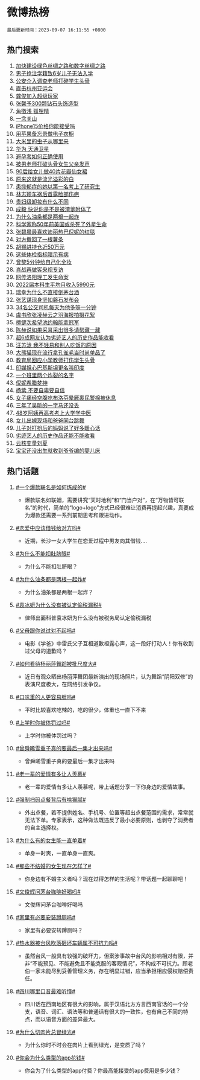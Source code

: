 # 微博热榜

`最后更新时间：2023-09-07 16:11:55 +0800`

## 热门搜索

1. [加快建设绿色丝绸之路和数字丝绸之路](https://m.weibo.cn/search?containerid=100103type%3D1%26t%3D10%26q%3D%23%E5%8A%A0%E5%BF%AB%E5%BB%BA%E8%AE%BE%E7%BB%BF%E8%89%B2%E4%B8%9D%E7%BB%B8%E4%B9%8B%E8%B7%AF%E5%92%8C%E6%95%B0%E5%AD%97%E4%B8%9D%E7%BB%B8%E4%B9%8B%E8%B7%AF%23&stream_entry_id=51&isnewpage=1&extparam=seat%3D1%26c_type%3D51%26cate%3D10103%26dgr%3D0%26filter_type%3Drealtimehot%26pos%3D0%26stream_entry_id%3D51%26display_time%3D1694074313%26pre_seqid%3D1694074313691018437202&luicode=10000011&lfid=106003type%253D25%2526t%253D3%2526disable_hot%253D1%2526filter_type%253Drealtimehot)
1. [男子抢注学籍致6岁儿子无法入学](https://m.weibo.cn/search?containerid=100103type%3D1%26t%3D10%26q%3D%23%E7%94%B7%E5%AD%90%E6%8A%A2%E6%B3%A8%E5%AD%A6%E7%B1%8D%E8%87%B46%E5%B2%81%E5%84%BF%E5%AD%90%E6%97%A0%E6%B3%95%E5%85%A5%E5%AD%A6%23&stream_entry_id=31&isnewpage=1&extparam=seat%3D1%26flag%3D1%26dgr%3D0%26realpos%3D1%26c_type%3D31%26lcate%3D5001%26pos%3D0%26stream_entry_id%3D31%26cate%3D5001%26filter_type%3Drealtimehot%26q%3D%2523%25E7%2594%25B7%25E5%25AD%2590%25E6%258A%25A2%25E6%25B3%25A8%25E5%25AD%25A6%25E7%25B1%258D%25E8%2587%25B46%25E5%25B2%2581%25E5%2584%25BF%25E5%25AD%2590%25E6%2597%25A0%25E6%25B3%2595%25E5%2585%25A5%25E5%25AD%25A6%2523%26band_rank%3D1%26display_time%3D1694074313%26pre_seqid%3D1694074313691018437202&luicode=10000011&lfid=106003type%253D25%2526t%253D3%2526disable_hot%253D1%2526filter_type%253Drealtimehot)
1. [公安介入调查老师打碎学生头骨](https://m.weibo.cn/search?containerid=100103type%3D1%26t%3D10%26q%3D%23%E5%85%AC%E5%AE%89%E4%BB%8B%E5%85%A5%E8%B0%83%E6%9F%A5%E8%80%81%E5%B8%88%E6%89%93%E7%A2%8E%E5%AD%A6%E7%94%9F%E5%A4%B4%E9%AA%A8%23&stream_entry_id=31&isnewpage=1&extparam=seat%3D1%26flag%3D0%26dgr%3D0%26realpos%3D2%26c_type%3D31%26lcate%3D5001%26pos%3D1%26stream_entry_id%3D31%26cate%3D5001%26filter_type%3Drealtimehot%26q%3D%2523%25E5%2585%25AC%25E5%25AE%2589%25E4%25BB%258B%25E5%2585%25A5%25E8%25B0%2583%25E6%259F%25A5%25E8%2580%2581%25E5%25B8%2588%25E6%2589%2593%25E7%25A2%258E%25E5%25AD%25A6%25E7%2594%259F%25E5%25A4%25B4%25E9%25AA%25A8%2523%26band_rank%3D2%26display_time%3D1694074313%26pre_seqid%3D1694074313691018437202&luicode=10000011&lfid=106003type%253D25%2526t%253D3%2526disable_hot%253D1%2526filter_type%253Drealtimehot)
1. [直击杭州亚运会](https://m.weibo.cn/search?containerid=100103type%3D1%26t%3D10%26q%3D%23%E7%9B%B4%E5%87%BB%E6%9D%AD%E5%B7%9E%E4%BA%9A%E8%BF%90%E4%BC%9A%23&stream_entry_id=31&isnewpage=1&extparam=seat%3D1%26flag%3D1%26dgr%3D0%26realpos%3D3%26c_type%3D31%26lcate%3D5001%26pos%3D2%26stream_entry_id%3D31%26cate%3D5001%26filter_type%3Drealtimehot%26q%3D%2523%25E7%259B%25B4%25E5%2587%25BB%25E6%259D%25AD%25E5%25B7%259E%25E4%25BA%259A%25E8%25BF%2590%25E4%25BC%259A%2523%26band_rank%3D3%26display_time%3D1694074313%26pre_seqid%3D1694074313691018437202&luicode=10000011&lfid=106003type%253D25%2526t%253D3%2526disable_hot%253D1%2526filter_type%253Drealtimehot)
1. [龚俊加入超级玩家](https://m.weibo.cn/search?containerid=100103type%3D1%26t%3D10%26q%3D%23%E9%BE%9A%E4%BF%8A%E5%8A%A0%E5%85%A5%E8%B6%85%E7%BA%A7%E7%8E%A9%E5%AE%B6%23&stream_entry_id=31&isnewpage=1&extparam=seat%3D1%26adid%3D201404%26dgr%3D0%26band_rank%3D4%26filter_type%3Drealtimehot%26c_type%3D31%26lcate%3D5001%26cate%3D5001%26stream_entry_id%3D31%26is_ad_pos%3D1%26pos%3D3%26topic_ad%3D1%26q%3D%2523%25E9%25BE%259A%25E4%25BF%258A%25E5%258A%25A0%25E5%2585%25A5%25E8%25B6%2585%25E7%25BA%25A7%25E7%258E%25A9%25E5%25AE%25B6%2523%26display_time%3D1694074313%26pre_seqid%3D1694074313691018437202&luicode=10000011&lfid=106003type%253D25%2526t%253D3%2526disable_hot%253D1%2526filter_type%253Drealtimehot)
1. [张馨予300颗钻石头饰造型](https://m.weibo.cn/search?containerid=100103type%3D1%26t%3D10%26q%3D%23%E5%BC%A0%E9%A6%A8%E4%BA%88300%E9%A2%97%E9%92%BB%E7%9F%B3%E5%A4%B4%E9%A5%B0%E9%80%A0%E5%9E%8B%23&stream_entry_id=31&isnewpage=1&extparam=seat%3D1%26flag%3D2%26dgr%3D0%26realpos%3D4%26c_type%3D31%26lcate%3D5001%26pos%3D4%26stream_entry_id%3D31%26cate%3D5001%26filter_type%3Drealtimehot%26q%3D%2523%25E5%25BC%25A0%25E9%25A6%25A8%25E4%25BA%2588300%25E9%25A2%2597%25E9%2592%25BB%25E7%259F%25B3%25E5%25A4%25B4%25E9%25A5%25B0%25E9%2580%25A0%25E5%259E%258B%2523%26band_rank%3D4%26display_time%3D1694074313%26pre_seqid%3D1694074313691018437202&luicode=10000011&lfid=106003type%253D25%2526t%253D3%2526disable_hot%253D1%2526filter_type%253Drealtimehot)
1. [角徵浅 狐狸精](https://m.weibo.cn/search?containerid=100103type%3D1%26t%3D10%26q%3D%E8%A7%92%E5%BE%B5%E6%B5%85+%E7%8B%90%E7%8B%B8%E7%B2%BE&stream_entry_id=31&isnewpage=1&extparam=seat%3D1%26flag%3D1%26dgr%3D0%26realpos%3D5%26c_type%3D31%26lcate%3D5001%26pos%3D5%26stream_entry_id%3D31%26cate%3D5001%26filter_type%3Drealtimehot%26q%3D%25E8%25A7%2592%25E5%25BE%25B5%25E6%25B5%2585%2520%25E7%258B%2590%25E7%258B%25B8%25E7%25B2%25BE%26band_rank%3D5%26display_time%3D1694074313%26pre_seqid%3D1694074313691018437202&luicode=10000011&lfid=106003type%253D25%2526t%253D3%2526disable_hot%253D1%2526filter_type%253Drealtimehot)
1. [一念关山](https://m.weibo.cn/search?containerid=100103type%3D1%26t%3D10%26q%3D%E4%B8%80%E5%BF%B5%E5%85%B3%E5%B1%B1&stream_entry_id=31&isnewpage=1&extparam=seat%3D1%26flag%3D1%26dgr%3D0%26realpos%3D6%26c_type%3D31%26lcate%3D5001%26pos%3D6%26stream_entry_id%3D31%26cate%3D5001%26filter_type%3Drealtimehot%26q%3D%25E4%25B8%2580%25E5%25BF%25B5%25E5%2585%25B3%25E5%25B1%25B1%26band_rank%3D6%26display_time%3D1694074313%26pre_seqid%3D1694074313691018437202&luicode=10000011&lfid=106003type%253D25%2526t%253D3%2526disable_hot%253D1%2526filter_type%253Drealtimehot)
1. [iPhone15价格你能接受吗](https://m.weibo.cn/search?containerid=100103type%3D1%26t%3D10%26q%3D%23iPhone15%E4%BB%B7%E6%A0%BC%E4%BD%A0%E8%83%BD%E6%8E%A5%E5%8F%97%E5%90%97%23&stream_entry_id=31&isnewpage=1&extparam=seat%3D1%26flag%3D2%26dgr%3D0%26realpos%3D7%26c_type%3D31%26lcate%3D5001%26pos%3D7%26stream_entry_id%3D31%26cate%3D5001%26filter_type%3Drealtimehot%26q%3D%2523iPhone15%25E4%25BB%25B7%25E6%25A0%25BC%25E4%25BD%25A0%25E8%2583%25BD%25E6%258E%25A5%25E5%258F%2597%25E5%2590%2597%2523%26band_rank%3D7%26display_time%3D1694074313%26pre_seqid%3D1694074313691018437202&luicode=10000011&lfid=106003type%253D25%2526t%253D3%2526disable_hot%253D1%2526filter_type%253Drealtimehot)
1. [用苹果备忘录做电子衣橱](https://m.weibo.cn/search?containerid=100103type%3D1%26t%3D10%26q%3D%E7%94%A8%E8%8B%B9%E6%9E%9C%E5%A4%87%E5%BF%98%E5%BD%95%E5%81%9A%E7%94%B5%E5%AD%90%E8%A1%A3%E6%A9%B1&stream_entry_id=31&isnewpage=1&extparam=seat%3D1%26flag%3D0%26dgr%3D0%26realpos%3D8%26c_type%3D31%26lcate%3D5001%26pos%3D8%26stream_entry_id%3D31%26cate%3D5001%26filter_type%3Drealtimehot%26q%3D%25E7%2594%25A8%25E8%258B%25B9%25E6%259E%259C%25E5%25A4%2587%25E5%25BF%2598%25E5%25BD%2595%25E5%2581%259A%25E7%2594%25B5%25E5%25AD%2590%25E8%25A1%25A3%25E6%25A9%25B1%26band_rank%3D8%26display_time%3D1694074313%26pre_seqid%3D1694074313691018437202&luicode=10000011&lfid=106003type%253D25%2526t%253D3%2526disable_hot%253D1%2526filter_type%253Drealtimehot)
1. [大米里的虫子从哪里来](https://m.weibo.cn/search?containerid=100103type%3D1%26t%3D10%26q%3D%E5%A4%A7%E7%B1%B3%E9%87%8C%E7%9A%84%E8%99%AB%E5%AD%90%E4%BB%8E%E5%93%AA%E9%87%8C%E6%9D%A5&stream_entry_id=31&isnewpage=1&extparam=seat%3D1%26flag%3D0%26dgr%3D0%26realpos%3D9%26c_type%3D31%26lcate%3D5001%26pos%3D9%26stream_entry_id%3D31%26cate%3D5001%26filter_type%3Drealtimehot%26q%3D%25E5%25A4%25A7%25E7%25B1%25B3%25E9%2587%258C%25E7%259A%2584%25E8%2599%25AB%25E5%25AD%2590%25E4%25BB%258E%25E5%2593%25AA%25E9%2587%258C%25E6%259D%25A5%26band_rank%3D9%26display_time%3D1694074313%26pre_seqid%3D1694074313691018437202&luicode=10000011&lfid=106003type%253D25%2526t%253D3%2526disable_hot%253D1%2526filter_type%253Drealtimehot)
1. [华为 天通卫星](https://m.weibo.cn/search?containerid=100103type%3D1%26t%3D10%26q%3D%E5%8D%8E%E4%B8%BA+%E5%A4%A9%E9%80%9A%E5%8D%AB%E6%98%9F&stream_entry_id=31&isnewpage=1&extparam=seat%3D1%26flag%3D0%26dgr%3D0%26realpos%3D10%26c_type%3D31%26lcate%3D5001%26pos%3D10%26stream_entry_id%3D31%26cate%3D5001%26filter_type%3Drealtimehot%26q%3D%25E5%258D%258E%25E4%25B8%25BA%2520%25E5%25A4%25A9%25E9%2580%259A%25E5%258D%25AB%25E6%2598%259F%26band_rank%3D10%26display_time%3D1694074313%26pre_seqid%3D1694074313691018437202&luicode=10000011&lfid=106003type%253D25%2526t%253D3%2526disable_hot%253D1%2526filter_type%253Drealtimehot)
1. [避孕套如何正确使用](https://m.weibo.cn/search?containerid=100103type%3D1%26t%3D10%26q%3D%E9%81%BF%E5%AD%95%E5%A5%97%E5%A6%82%E4%BD%95%E6%AD%A3%E7%A1%AE%E4%BD%BF%E7%94%A8&stream_entry_id=31&isnewpage=1&extparam=seat%3D1%26flag%3D2%26dgr%3D0%26realpos%3D11%26c_type%3D31%26lcate%3D5001%26pos%3D11%26stream_entry_id%3D31%26cate%3D5001%26filter_type%3Drealtimehot%26q%3D%25E9%2581%25BF%25E5%25AD%2595%25E5%25A5%2597%25E5%25A6%2582%25E4%25BD%2595%25E6%25AD%25A3%25E7%25A1%25AE%25E4%25BD%25BF%25E7%2594%25A8%26band_rank%3D11%26display_time%3D1694074313%26pre_seqid%3D1694074313691018437202&luicode=10000011&lfid=106003type%253D25%2526t%253D3%2526disable_hot%253D1%2526filter_type%253Drealtimehot)
1. [被男老师打破头骨女生父亲发声](https://m.weibo.cn/search?containerid=100103type%3D1%26t%3D10%26q%3D%23%E8%A2%AB%E7%94%B7%E8%80%81%E5%B8%88%E6%89%93%E7%A0%B4%E5%A4%B4%E9%AA%A8%E5%A5%B3%E7%94%9F%E7%88%B6%E4%BA%B2%E5%8F%91%E5%A3%B0%23&stream_entry_id=31&isnewpage=1&extparam=seat%3D1%26flag%3D1%26dgr%3D0%26realpos%3D12%26c_type%3D31%26lcate%3D5001%26pos%3D12%26stream_entry_id%3D31%26cate%3D5001%26filter_type%3Drealtimehot%26q%3D%2523%25E8%25A2%25AB%25E7%2594%25B7%25E8%2580%2581%25E5%25B8%2588%25E6%2589%2593%25E7%25A0%25B4%25E5%25A4%25B4%25E9%25AA%25A8%25E5%25A5%25B3%25E7%2594%259F%25E7%2588%25B6%25E4%25BA%25B2%25E5%258F%2591%25E5%25A3%25B0%2523%26band_rank%3D12%26display_time%3D1694074313%26pre_seqid%3D1694074313691018437202&luicode=10000011&lfid=106003type%253D25%2526t%253D3%2526disable_hot%253D1%2526filter_type%253Drealtimehot)
1. [90后给女儿做40片花瓣仙女裙](https://m.weibo.cn/search?containerid=100103type%3D1%26t%3D10%26q%3D%2390%E5%90%8E%E7%BB%99%E5%A5%B3%E5%84%BF%E5%81%9A40%E7%89%87%E8%8A%B1%E7%93%A3%E4%BB%99%E5%A5%B3%E8%A3%99%23&stream_entry_id=31&isnewpage=1&extparam=seat%3D1%26flag%3D32768%26dgr%3D0%26realpos%3D13%26c_type%3D31%26lcate%3D5001%26pos%3D13%26stream_entry_id%3D31%26cate%3D5001%26filter_type%3Drealtimehot%26q%3D%252390%25E5%2590%258E%25E7%25BB%2599%25E5%25A5%25B3%25E5%2584%25BF%25E5%2581%259A40%25E7%2589%2587%25E8%258A%25B1%25E7%2593%25A3%25E4%25BB%2599%25E5%25A5%25B3%25E8%25A3%2599%2523%26band_rank%3D13%26display_time%3D1694074313%26pre_seqid%3D1694074313691018437202&luicode=10000011&lfid=106003type%253D25%2526t%253D3%2526disable_hot%253D1%2526filter_type%253Drealtimehot)
1. [原来这就是流光溢彩的白](https://m.weibo.cn/search?containerid=100103type%3D1%26t%3D10%26q%3D%23%E5%8E%9F%E6%9D%A5%E8%BF%99%E5%B0%B1%E6%98%AF%E6%B5%81%E5%85%89%E6%BA%A2%E5%BD%A9%E7%9A%84%E7%99%BD%23&stream_entry_id=31&isnewpage=1&extparam=seat%3D1%26flag%3D1%26dgr%3D0%26realpos%3D14%26c_type%3D31%26lcate%3D5001%26pos%3D14%26stream_entry_id%3D31%26cate%3D5001%26filter_type%3Drealtimehot%26q%3D%2523%25E5%258E%259F%25E6%259D%25A5%25E8%25BF%2599%25E5%25B0%25B1%25E6%2598%25AF%25E6%25B5%2581%25E5%2585%2589%25E6%25BA%25A2%25E5%25BD%25A9%25E7%259A%2584%25E7%2599%25BD%2523%26band_rank%3D14%26display_time%3D1694074313%26pre_seqid%3D1694074313691018437202&luicode=10000011&lfid=106003type%253D25%2526t%253D3%2526disable_hot%253D1%2526filter_type%253Drealtimehot)
1. [患抑郁症的她以第一名考上了研究生](https://m.weibo.cn/search?containerid=100103type%3D1%26t%3D10%26q%3D%23%E6%82%A3%E6%8A%91%E9%83%81%E7%97%87%E7%9A%84%E5%A5%B9%E4%BB%A5%E7%AC%AC%E4%B8%80%E5%90%8D%E8%80%83%E4%B8%8A%E4%BA%86%E7%A0%94%E7%A9%B6%E7%94%9F%23&stream_entry_id=31&isnewpage=1&extparam=seat%3D1%26flag%3D0%26adid%3D202137%26dgr%3D0%26realpos%3D15%26c_type%3D31%26lcate%3D5001%26pos%3D15%26stream_entry_id%3D31%26cate%3D5001%26filter_type%3Drealtimehot%26q%3D%2523%25E6%2582%25A3%25E6%258A%2591%25E9%2583%2581%25E7%2597%2587%25E7%259A%2584%25E5%25A5%25B9%25E4%25BB%25A5%25E7%25AC%25AC%25E4%25B8%2580%25E5%2590%258D%25E8%2580%2583%25E4%25B8%258A%25E4%25BA%2586%25E7%25A0%2594%25E7%25A9%25B6%25E7%2594%259F%2523%26band_rank%3D15%26display_time%3D1694074313%26pre_seqid%3D1694074313691018437202&luicode=10000011&lfid=106003type%253D25%2526t%253D3%2526disable_hot%253D1%2526filter_type%253Drealtimehot)
1. [林志颖车祸后首露脸部伤疤](https://m.weibo.cn/search?containerid=100103type%3D1%26t%3D10%26q%3D%23%E6%9E%97%E5%BF%97%E9%A2%96%E8%BD%A6%E7%A5%B8%E5%90%8E%E9%A6%96%E9%9C%B2%E8%84%B8%E9%83%A8%E4%BC%A4%E7%96%A4%23&stream_entry_id=31&isnewpage=1&extparam=seat%3D1%26flag%3D1%26dgr%3D0%26realpos%3D16%26c_type%3D31%26lcate%3D5001%26pos%3D16%26stream_entry_id%3D31%26cate%3D5001%26filter_type%3Drealtimehot%26q%3D%2523%25E6%259E%2597%25E5%25BF%2597%25E9%25A2%2596%25E8%25BD%25A6%25E7%25A5%25B8%25E5%2590%258E%25E9%25A6%2596%25E9%259C%25B2%25E8%2584%25B8%25E9%2583%25A8%25E4%25BC%25A4%25E7%2596%25A4%2523%26band_rank%3D16%26display_time%3D1694074313%26pre_seqid%3D1694074313691018437202&luicode=10000011&lfid=106003type%253D25%2526t%253D3%2526disable_hot%253D1%2526filter_type%253Drealtimehot)
1. [贵妇级卸妆有什么不同](https://m.weibo.cn/search?containerid=100103type%3D1%26t%3D10%26q%3D%23%E8%B4%B5%E5%A6%87%E7%BA%A7%E5%8D%B8%E5%A6%86%E6%9C%89%E4%BB%80%E4%B9%88%E4%B8%8D%E5%90%8C%23&stream_entry_id=31&isnewpage=1&extparam=seat%3D1%26flag%3D0%26adid%3D201559%26dgr%3D0%26realpos%3D17%26c_type%3D31%26lcate%3D5001%26pos%3D17%26stream_entry_id%3D31%26cate%3D5001%26filter_type%3Drealtimehot%26q%3D%2523%25E8%25B4%25B5%25E5%25A6%2587%25E7%25BA%25A7%25E5%258D%25B8%25E5%25A6%2586%25E6%259C%2589%25E4%25BB%2580%25E4%25B9%2588%25E4%25B8%258D%25E5%2590%258C%2523%26band_rank%3D17%26display_time%3D1694074313%26pre_seqid%3D1694074313691018437202&luicode=10000011&lfid=106003type%253D25%2526t%253D3%2526disable_hot%253D1%2526filter_type%253Drealtimehot)
1. [成毅 快说你是不是被渣爹附体了](https://m.weibo.cn/search?containerid=100103type%3D1%26t%3D10%26q%3D%E6%88%90%E6%AF%85+%E5%BF%AB%E8%AF%B4%E4%BD%A0%E6%98%AF%E4%B8%8D%E6%98%AF%E8%A2%AB%E6%B8%A3%E7%88%B9%E9%99%84%E4%BD%93%E4%BA%86&stream_entry_id=31&isnewpage=1&extparam=seat%3D1%26flag%3D1%26dgr%3D0%26realpos%3D18%26c_type%3D31%26lcate%3D5001%26pos%3D18%26stream_entry_id%3D31%26cate%3D5001%26filter_type%3Drealtimehot%26q%3D%25E6%2588%2590%25E6%25AF%2585%2520%25E5%25BF%25AB%25E8%25AF%25B4%25E4%25BD%25A0%25E6%2598%25AF%25E4%25B8%258D%25E6%2598%25AF%25E8%25A2%25AB%25E6%25B8%25A3%25E7%2588%25B9%25E9%2599%2584%25E4%25BD%2593%25E4%25BA%2586%26band_rank%3D18%26display_time%3D1694074313%26pre_seqid%3D1694074313691018437202&luicode=10000011&lfid=106003type%253D25%2526t%253D3%2526disable_hot%253D1%2526filter_type%253Drealtimehot)
1. [为什么油条都是两根一起炸](https://m.weibo.cn/search?containerid=100103type%3D1%26t%3D10%26q%3D%23%E4%B8%BA%E4%BB%80%E4%B9%88%E6%B2%B9%E6%9D%A1%E9%83%BD%E6%98%AF%E4%B8%A4%E6%A0%B9%E4%B8%80%E8%B5%B7%E7%82%B8%23&stream_entry_id=31&isnewpage=1&extparam=seat%3D1%26flag%3D1%26dgr%3D0%26realpos%3D19%26c_type%3D31%26lcate%3D5001%26pos%3D19%26stream_entry_id%3D31%26cate%3D5001%26filter_type%3Drealtimehot%26q%3D%2523%25E4%25B8%25BA%25E4%25BB%2580%25E4%25B9%2588%25E6%25B2%25B9%25E6%259D%25A1%25E9%2583%25BD%25E6%2598%25AF%25E4%25B8%25A4%25E6%25A0%25B9%25E4%25B8%2580%25E8%25B5%25B7%25E7%2582%25B8%2523%26band_rank%3D19%26display_time%3D1694074313%26pre_seqid%3D1694074313691018437202&luicode=10000011&lfid=106003type%253D25%2526t%253D3%2526disable_hot%253D1%2526filter_type%253Drealtimehot)
1. [科学家称50年前美国或杀死了外星生命](https://m.weibo.cn/search?containerid=100103type%3D1%26t%3D10%26q%3D%23%E7%A7%91%E5%AD%A6%E5%AE%B6%E7%A7%B050%E5%B9%B4%E5%89%8D%E7%BE%8E%E5%9B%BD%E6%88%96%E6%9D%80%E6%AD%BB%E4%BA%86%E5%A4%96%E6%98%9F%E7%94%9F%E5%91%BD%23&stream_entry_id=31&isnewpage=1&extparam=seat%3D1%26flag%3D0%26dgr%3D0%26realpos%3D20%26c_type%3D31%26lcate%3D5001%26pos%3D20%26stream_entry_id%3D31%26cate%3D5001%26filter_type%3Drealtimehot%26q%3D%2523%25E7%25A7%2591%25E5%25AD%25A6%25E5%25AE%25B6%25E7%25A7%25B050%25E5%25B9%25B4%25E5%2589%258D%25E7%25BE%258E%25E5%259B%25BD%25E6%2588%2596%25E6%259D%2580%25E6%25AD%25BB%25E4%25BA%2586%25E5%25A4%2596%25E6%2598%259F%25E7%2594%259F%25E5%2591%25BD%2523%26band_rank%3D20%26display_time%3D1694074313%26pre_seqid%3D1694074313691018437202&luicode=10000011&lfid=106003type%253D25%2526t%253D3%2526disable_hot%253D1%2526filter_type%253Drealtimehot)
1. [张碧晨最喜欢迪丽热巴倪妮的红毯](https://m.weibo.cn/search?containerid=100103type%3D1%26t%3D10%26q%3D%23%E5%BC%A0%E7%A2%A7%E6%99%A8%E6%9C%80%E5%96%9C%E6%AC%A2%E8%BF%AA%E4%B8%BD%E7%83%AD%E5%B7%B4%E5%80%AA%E5%A6%AE%E7%9A%84%E7%BA%A2%E6%AF%AF%23&stream_entry_id=31&isnewpage=1&extparam=seat%3D1%26flag%3D1%26dgr%3D0%26realpos%3D21%26c_type%3D31%26lcate%3D5001%26pos%3D21%26stream_entry_id%3D31%26cate%3D5001%26filter_type%3Drealtimehot%26q%3D%2523%25E5%25BC%25A0%25E7%25A2%25A7%25E6%2599%25A8%25E6%259C%2580%25E5%2596%259C%25E6%25AC%25A2%25E8%25BF%25AA%25E4%25B8%25BD%25E7%2583%25AD%25E5%25B7%25B4%25E5%2580%25AA%25E5%25A6%25AE%25E7%259A%2584%25E7%25BA%25A2%25E6%25AF%25AF%2523%26band_rank%3D21%26display_time%3D1694074313%26pre_seqid%3D1694074313691018437202&luicode=10000011&lfid=106003type%253D25%2526t%253D3%2526disable_hot%253D1%2526filter_type%253Drealtimehot)
1. [对方撤回了一根薯条](https://m.weibo.cn/search?containerid=100103type%3D1%26t%3D10%26q%3D%E5%AF%B9%E6%96%B9%E6%92%A4%E5%9B%9E%E4%BA%86%E4%B8%80%E6%A0%B9%E8%96%AF%E6%9D%A1&stream_entry_id=31&isnewpage=1&extparam=seat%3D1%26flag%3D1%26dgr%3D0%26realpos%3D22%26c_type%3D31%26lcate%3D5001%26pos%3D22%26stream_entry_id%3D31%26cate%3D5001%26filter_type%3Drealtimehot%26q%3D%25E5%25AF%25B9%25E6%2596%25B9%25E6%2592%25A4%25E5%259B%259E%25E4%25BA%2586%25E4%25B8%2580%25E6%25A0%25B9%25E8%2596%25AF%25E6%259D%25A1%26band_rank%3D22%26display_time%3D1694074313%26pre_seqid%3D1694074313691018437202&luicode=10000011&lfid=106003type%253D25%2526t%253D3%2526disable_hot%253D1%2526filter_type%253Drealtimehot)
1. [胡锡进持仓近50万元](https://m.weibo.cn/search?containerid=100103type%3D1%26t%3D10%26q%3D%23%E8%83%A1%E9%94%A1%E8%BF%9B%E6%8C%81%E4%BB%93%E8%BF%9150%E4%B8%87%E5%85%83%23&stream_entry_id=31&isnewpage=1&extparam=seat%3D1%26flag%3D1%26dgr%3D0%26realpos%3D23%26c_type%3D31%26lcate%3D5001%26pos%3D23%26stream_entry_id%3D31%26cate%3D5001%26filter_type%3Drealtimehot%26q%3D%2523%25E8%2583%25A1%25E9%2594%25A1%25E8%25BF%259B%25E6%258C%2581%25E4%25BB%2593%25E8%25BF%259150%25E4%25B8%2587%25E5%2585%2583%2523%26band_rank%3D23%26display_time%3D1694074313%26pre_seqid%3D1694074313691018437202&luicode=10000011&lfid=106003type%253D25%2526t%253D3%2526disable_hot%253D1%2526filter_type%253Drealtimehot)
1. [这些体检指标暗示有病](https://m.weibo.cn/search?containerid=100103type%3D1%26t%3D10%26q%3D%E8%BF%99%E4%BA%9B%E4%BD%93%E6%A3%80%E6%8C%87%E6%A0%87%E6%9A%97%E7%A4%BA%E6%9C%89%E7%97%85&stream_entry_id=31&isnewpage=1&extparam=seat%3D1%26flag%3D0%26dgr%3D0%26realpos%3D24%26c_type%3D31%26lcate%3D5001%26pos%3D24%26stream_entry_id%3D31%26cate%3D5001%26filter_type%3Drealtimehot%26q%3D%25E8%25BF%2599%25E4%25BA%259B%25E4%25BD%2593%25E6%25A3%2580%25E6%258C%2587%25E6%25A0%2587%25E6%259A%2597%25E7%25A4%25BA%25E6%259C%2589%25E7%2597%2585%26band_rank%3D24%26display_time%3D1694074313%26pre_seqid%3D1694074313691018437202&luicode=10000011&lfid=106003type%253D25%2526t%253D3%2526disable_hot%253D1%2526filter_type%253Drealtimehot)
1. [曾黎5分钟给自己化全妆](https://m.weibo.cn/search?containerid=100103type%3D1%26t%3D10%26q%3D%23%E6%9B%BE%E9%BB%8E5%E5%88%86%E9%92%9F%E7%BB%99%E8%87%AA%E5%B7%B1%E5%8C%96%E5%85%A8%E5%A6%86%23&stream_entry_id=31&isnewpage=1&extparam=seat%3D1%26flag%3D0%26dgr%3D0%26realpos%3D25%26c_type%3D31%26lcate%3D5001%26pos%3D25%26stream_entry_id%3D31%26cate%3D5001%26filter_type%3Drealtimehot%26q%3D%2523%25E6%259B%25BE%25E9%25BB%258E5%25E5%2588%2586%25E9%2592%259F%25E7%25BB%2599%25E8%2587%25AA%25E5%25B7%25B1%25E5%258C%2596%25E5%2585%25A8%25E5%25A6%2586%2523%26band_rank%3D25%26display_time%3D1694074313%26pre_seqid%3D1694074313691018437202&luicode=10000011&lfid=106003type%253D25%2526t%253D3%2526disable_hot%253D1%2526filter_type%253Drealtimehot)
1. [肖战再做客央视专访](https://m.weibo.cn/search?containerid=100103type%3D1%26t%3D10%26q%3D%23%E8%82%96%E6%88%98%E5%86%8D%E5%81%9A%E5%AE%A2%E5%A4%AE%E8%A7%86%E4%B8%93%E8%AE%BF%23&stream_entry_id=31&isnewpage=1&extparam=seat%3D1%26flag%3D1%26dgr%3D0%26realpos%3D26%26c_type%3D31%26lcate%3D5001%26pos%3D26%26stream_entry_id%3D31%26cate%3D5001%26filter_type%3Drealtimehot%26q%3D%2523%25E8%2582%2596%25E6%2588%2598%25E5%2586%258D%25E5%2581%259A%25E5%25AE%25A2%25E5%25A4%25AE%25E8%25A7%2586%25E4%25B8%2593%25E8%25AE%25BF%2523%26band_rank%3D26%26display_time%3D1694074313%26pre_seqid%3D1694074313691018437202&luicode=10000011&lfid=106003type%253D25%2526t%253D3%2526disable_hot%253D1%2526filter_type%253Drealtimehot)
1. [网传洛阳理工发生命案](https://m.weibo.cn/search?containerid=100103type%3D1%26t%3D10%26q%3D%23%E7%BD%91%E4%BC%A0%E6%B4%9B%E9%98%B3%E7%90%86%E5%B7%A5%E5%8F%91%E7%94%9F%E5%91%BD%E6%A1%88%23&stream_entry_id=31&isnewpage=1&extparam=seat%3D1%26flag%3D0%26dgr%3D0%26realpos%3D27%26c_type%3D31%26lcate%3D5001%26pos%3D27%26stream_entry_id%3D31%26cate%3D5001%26filter_type%3Drealtimehot%26q%3D%2523%25E7%25BD%2591%25E4%25BC%25A0%25E6%25B4%259B%25E9%2598%25B3%25E7%2590%2586%25E5%25B7%25A5%25E5%258F%2591%25E7%2594%259F%25E5%2591%25BD%25E6%25A1%2588%2523%26band_rank%3D27%26display_time%3D1694074313%26pre_seqid%3D1694074313691018437202&luicode=10000011&lfid=106003type%253D25%2526t%253D3%2526disable_hot%253D1%2526filter_type%253Drealtimehot)
1. [2022届本科生平均月收入5990元](https://m.weibo.cn/search?containerid=100103type%3D1%26t%3D10%26q%3D%232022%E5%B1%8A%E6%9C%AC%E7%A7%91%E7%94%9F%E5%B9%B3%E5%9D%87%E6%9C%88%E6%94%B6%E5%85%A55990%E5%85%83%23&stream_entry_id=31&isnewpage=1&extparam=seat%3D1%26flag%3D0%26dgr%3D0%26realpos%3D28%26c_type%3D31%26lcate%3D5001%26pos%3D28%26stream_entry_id%3D31%26cate%3D5001%26filter_type%3Drealtimehot%26q%3D%25232022%25E5%25B1%258A%25E6%259C%25AC%25E7%25A7%2591%25E7%2594%259F%25E5%25B9%25B3%25E5%259D%2587%25E6%259C%2588%25E6%2594%25B6%25E5%2585%25A55990%25E5%2585%2583%2523%26band_rank%3D28%26display_time%3D1694074313%26pre_seqid%3D1694074313691018437202&luicode=10000011&lfid=106003type%253D25%2526t%253D3%2526disable_hot%253D1%2526filter_type%253Drealtimehot)
1. [瑞幸为什么不直接倒茅台酒](https://m.weibo.cn/search?containerid=100103type%3D1%26t%3D10%26q%3D%E7%91%9E%E5%B9%B8%E4%B8%BA%E4%BB%80%E4%B9%88%E4%B8%8D%E7%9B%B4%E6%8E%A5%E5%80%92%E8%8C%85%E5%8F%B0%E9%85%92&stream_entry_id=31&isnewpage=1&extparam=seat%3D1%26flag%3D0%26dgr%3D0%26realpos%3D29%26c_type%3D31%26lcate%3D5001%26pos%3D29%26stream_entry_id%3D31%26cate%3D5001%26filter_type%3Drealtimehot%26q%3D%25E7%2591%259E%25E5%25B9%25B8%25E4%25B8%25BA%25E4%25BB%2580%25E4%25B9%2588%25E4%25B8%258D%25E7%259B%25B4%25E6%258E%25A5%25E5%2580%2592%25E8%258C%2585%25E5%258F%25B0%25E9%2585%2592%26band_rank%3D29%26display_time%3D1694074313%26pre_seqid%3D1694074313691018437202&luicode=10000011&lfid=106003type%253D25%2526t%253D3%2526disable_hot%253D1%2526filter_type%253Drealtimehot)
1. [张艺谋现身坚如磐石发布会](https://m.weibo.cn/search?containerid=100103type%3D1%26t%3D10%26q%3D%E5%BC%A0%E8%89%BA%E8%B0%8B%E7%8E%B0%E8%BA%AB%E5%9D%9A%E5%A6%82%E7%A3%90%E7%9F%B3%E5%8F%91%E5%B8%83%E4%BC%9A&stream_entry_id=31&isnewpage=1&extparam=seat%3D1%26flag%3D1%26dgr%3D0%26realpos%3D30%26c_type%3D31%26lcate%3D5001%26pos%3D30%26stream_entry_id%3D31%26cate%3D5001%26filter_type%3Drealtimehot%26q%3D%25E5%25BC%25A0%25E8%2589%25BA%25E8%25B0%258B%25E7%258E%25B0%25E8%25BA%25AB%25E5%259D%259A%25E5%25A6%2582%25E7%25A3%2590%25E7%259F%25B3%25E5%258F%2591%25E5%25B8%2583%25E4%25BC%259A%26band_rank%3D30%26display_time%3D1694074313%26pre_seqid%3D1694074313691018437202&luicode=10000011&lfid=106003type%253D25%2526t%253D3%2526disable_hot%253D1%2526filter_type%253Drealtimehot)
1. [34名公交司机每天为他多等一分钟](https://m.weibo.cn/search?containerid=100103type%3D1%26t%3D10%26q%3D%2334%E5%90%8D%E5%85%AC%E4%BA%A4%E5%8F%B8%E6%9C%BA%E6%AF%8F%E5%A4%A9%E4%B8%BA%E4%BB%96%E5%A4%9A%E7%AD%89%E4%B8%80%E5%88%86%E9%92%9F%23&stream_entry_id=31&isnewpage=1&extparam=seat%3D1%26flag%3D32768%26dgr%3D0%26realpos%3D31%26c_type%3D31%26lcate%3D5001%26pos%3D31%26stream_entry_id%3D31%26cate%3D5001%26filter_type%3Drealtimehot%26q%3D%252334%25E5%2590%258D%25E5%2585%25AC%25E4%25BA%25A4%25E5%258F%25B8%25E6%259C%25BA%25E6%25AF%258F%25E5%25A4%25A9%25E4%25B8%25BA%25E4%25BB%2596%25E5%25A4%259A%25E7%25AD%2589%25E4%25B8%2580%25E5%2588%2586%25E9%2592%259F%2523%26band_rank%3D31%26display_time%3D1694074313%26pre_seqid%3D1694074313691018437202&luicode=10000011&lfid=106003type%253D25%2526t%253D3%2526disable_hot%253D1%2526filter_type%253Drealtimehot)
1. [虞书欣张凌赫云之羽海报拍摄花絮](https://m.weibo.cn/search?containerid=100103type%3D1%26t%3D10%26q%3D%23%E8%99%9E%E4%B9%A6%E6%AC%A3%E5%BC%A0%E5%87%8C%E8%B5%AB%E4%BA%91%E4%B9%8B%E7%BE%BD%E6%B5%B7%E6%8A%A5%E6%8B%8D%E6%91%84%E8%8A%B1%E7%B5%AE%23&stream_entry_id=31&isnewpage=1&extparam=seat%3D1%26flag%3D1%26dgr%3D0%26realpos%3D32%26c_type%3D31%26lcate%3D5001%26pos%3D32%26stream_entry_id%3D31%26cate%3D5001%26filter_type%3Drealtimehot%26q%3D%2523%25E8%2599%259E%25E4%25B9%25A6%25E6%25AC%25A3%25E5%25BC%25A0%25E5%2587%258C%25E8%25B5%25AB%25E4%25BA%2591%25E4%25B9%258B%25E7%25BE%25BD%25E6%25B5%25B7%25E6%258A%25A5%25E6%258B%258D%25E6%2591%2584%25E8%258A%25B1%25E7%25B5%25AE%2523%26band_rank%3D32%26display_time%3D1694074313%26pre_seqid%3D1694074313691018437202&luicode=10000011&lfid=106003type%253D25%2526t%253D3%2526disable_hot%253D1%2526filter_type%253Drealtimehot)
1. [檀健次希望池约翰能拿冠军](https://m.weibo.cn/search?containerid=100103type%3D1%26t%3D10%26q%3D%23%E6%AA%80%E5%81%A5%E6%AC%A1%E5%B8%8C%E6%9C%9B%E6%B1%A0%E7%BA%A6%E7%BF%B0%E8%83%BD%E6%8B%BF%E5%86%A0%E5%86%9B%23&stream_entry_id=31&isnewpage=1&extparam=seat%3D1%26flag%3D1%26dgr%3D0%26realpos%3D33%26c_type%3D31%26lcate%3D5001%26pos%3D33%26stream_entry_id%3D31%26cate%3D5001%26filter_type%3Drealtimehot%26q%3D%2523%25E6%25AA%2580%25E5%2581%25A5%25E6%25AC%25A1%25E5%25B8%258C%25E6%259C%259B%25E6%25B1%25A0%25E7%25BA%25A6%25E7%25BF%25B0%25E8%2583%25BD%25E6%258B%25BF%25E5%2586%25A0%25E5%2586%259B%2523%26band_rank%3D33%26display_time%3D1694074313%26pre_seqid%3D1694074313691018437202&luicode=10000011&lfid=106003type%253D25%2526t%253D3%2526disable_hot%253D1%2526filter_type%253Drealtimehot)
1. [陈赫说如果采耳采出很多请帮藏一藏](https://m.weibo.cn/search?containerid=100103type%3D1%26t%3D10%26q%3D%23%E9%99%88%E8%B5%AB%E8%AF%B4%E5%A6%82%E6%9E%9C%E9%87%87%E8%80%B3%E9%87%87%E5%87%BA%E5%BE%88%E5%A4%9A%E8%AF%B7%E5%B8%AE%E8%97%8F%E4%B8%80%E8%97%8F%23&stream_entry_id=31&isnewpage=1&extparam=seat%3D1%26flag%3D1%26dgr%3D0%26realpos%3D34%26c_type%3D31%26lcate%3D5001%26pos%3D34%26stream_entry_id%3D31%26cate%3D5001%26filter_type%3Drealtimehot%26q%3D%2523%25E9%2599%2588%25E8%25B5%25AB%25E8%25AF%25B4%25E5%25A6%2582%25E6%259E%259C%25E9%2587%2587%25E8%2580%25B3%25E9%2587%2587%25E5%2587%25BA%25E5%25BE%2588%25E5%25A4%259A%25E8%25AF%25B7%25E5%25B8%25AE%25E8%2597%258F%25E4%25B8%2580%25E8%2597%258F%2523%26band_rank%3D34%26display_time%3D1694074313%26pre_seqid%3D1694074313691018437202&luicode=10000011&lfid=106003type%253D25%2526t%253D3%2526disable_hot%253D1%2526filter_type%253Drealtimehot)
1. [超6成网友认为劣迹艺人的历史作品能收看](https://m.weibo.cn/search?containerid=100103type%3D1%26t%3D10%26q%3D%23%E8%B6%856%E6%88%90%E7%BD%91%E5%8F%8B%E8%AE%A4%E4%B8%BA%E5%8A%A3%E8%BF%B9%E8%89%BA%E4%BA%BA%E7%9A%84%E5%8E%86%E5%8F%B2%E4%BD%9C%E5%93%81%E8%83%BD%E6%94%B6%E7%9C%8B%23&stream_entry_id=31&isnewpage=1&extparam=seat%3D1%26flag%3D0%26dgr%3D0%26realpos%3D35%26c_type%3D31%26lcate%3D5001%26pos%3D35%26stream_entry_id%3D31%26cate%3D5001%26filter_type%3Drealtimehot%26q%3D%2523%25E8%25B6%25856%25E6%2588%2590%25E7%25BD%2591%25E5%258F%258B%25E8%25AE%25A4%25E4%25B8%25BA%25E5%258A%25A3%25E8%25BF%25B9%25E8%2589%25BA%25E4%25BA%25BA%25E7%259A%2584%25E5%258E%2586%25E5%258F%25B2%25E4%25BD%259C%25E5%2593%2581%25E8%2583%25BD%25E6%2594%25B6%25E7%259C%258B%2523%26band_rank%3D35%26display_time%3D1694074313%26pre_seqid%3D1694074313691018437202&luicode=10000011&lfid=106003type%253D25%2526t%253D3%2526disable_hot%253D1%2526filter_type%253Drealtimehot)
1. [汪苏泷 我不轻易和别人吃饭的原因](https://m.weibo.cn/search?containerid=100103type%3D1%26t%3D10%26q%3D%E6%B1%AA%E8%8B%8F%E6%B3%B7+%E6%88%91%E4%B8%8D%E8%BD%BB%E6%98%93%E5%92%8C%E5%88%AB%E4%BA%BA%E5%90%83%E9%A5%AD%E7%9A%84%E5%8E%9F%E5%9B%A0&stream_entry_id=31&isnewpage=1&extparam=seat%3D1%26flag%3D0%26dgr%3D0%26realpos%3D36%26c_type%3D31%26lcate%3D5001%26pos%3D36%26stream_entry_id%3D31%26cate%3D5001%26filter_type%3Drealtimehot%26q%3D%25E6%25B1%25AA%25E8%258B%258F%25E6%25B3%25B7%2520%25E6%2588%2591%25E4%25B8%258D%25E8%25BD%25BB%25E6%2598%2593%25E5%2592%258C%25E5%2588%25AB%25E4%25BA%25BA%25E5%2590%2583%25E9%25A5%25AD%25E7%259A%2584%25E5%258E%259F%25E5%259B%25A0%26band_rank%3D36%26display_time%3D1694074313%26pre_seqid%3D1694074313691018437202&luicode=10000011&lfid=106003type%253D25%2526t%253D3%2526disable_hot%253D1%2526filter_type%253Drealtimehot)
1. [大熊猫现在流行拿孔雀毛当时尚单品了](https://m.weibo.cn/search?containerid=100103type%3D1%26t%3D10%26q%3D%23%E5%A4%A7%E7%86%8A%E7%8C%AB%E7%8E%B0%E5%9C%A8%E6%B5%81%E8%A1%8C%E6%8B%BF%E5%AD%94%E9%9B%80%E6%AF%9B%E5%BD%93%E6%97%B6%E5%B0%9A%E5%8D%95%E5%93%81%E4%BA%86%23&stream_entry_id=31&isnewpage=1&extparam=seat%3D1%26flag%3D32768%26dgr%3D0%26realpos%3D37%26c_type%3D31%26lcate%3D5001%26pos%3D37%26stream_entry_id%3D31%26cate%3D5001%26filter_type%3Drealtimehot%26q%3D%2523%25E5%25A4%25A7%25E7%2586%258A%25E7%258C%25AB%25E7%258E%25B0%25E5%259C%25A8%25E6%25B5%2581%25E8%25A1%258C%25E6%258B%25BF%25E5%25AD%2594%25E9%259B%2580%25E6%25AF%259B%25E5%25BD%2593%25E6%2597%25B6%25E5%25B0%259A%25E5%258D%2595%25E5%2593%2581%25E4%25BA%2586%2523%26band_rank%3D37%26display_time%3D1694074313%26pre_seqid%3D1694074313691018437202&luicode=10000011&lfid=106003type%253D25%2526t%253D3%2526disable_hot%253D1%2526filter_type%253Drealtimehot)
1. [教育局回应小学教师打伤学生头骨](https://m.weibo.cn/search?containerid=100103type%3D1%26t%3D10%26q%3D%23%E6%95%99%E8%82%B2%E5%B1%80%E5%9B%9E%E5%BA%94%E5%B0%8F%E5%AD%A6%E6%95%99%E5%B8%88%E6%89%93%E4%BC%A4%E5%AD%A6%E7%94%9F%E5%A4%B4%E9%AA%A8%23&stream_entry_id=31&isnewpage=1&extparam=seat%3D1%26flag%3D0%26dgr%3D0%26realpos%3D38%26c_type%3D31%26lcate%3D5001%26pos%3D38%26stream_entry_id%3D31%26cate%3D5001%26filter_type%3Drealtimehot%26q%3D%2523%25E6%2595%2599%25E8%2582%25B2%25E5%25B1%2580%25E5%259B%259E%25E5%25BA%2594%25E5%25B0%258F%25E5%25AD%25A6%25E6%2595%2599%25E5%25B8%2588%25E6%2589%2593%25E4%25BC%25A4%25E5%25AD%25A6%25E7%2594%259F%25E5%25A4%25B4%25E9%25AA%25A8%2523%26band_rank%3D38%26display_time%3D1694074313%26pre_seqid%3D1694074313691018437202&luicode=10000011&lfid=106003type%253D25%2526t%253D3%2526disable_hot%253D1%2526filter_type%253Drealtimehot)
1. [印媒担心巴基斯坦更名叫印度](https://m.weibo.cn/search?containerid=100103type%3D1%26t%3D10%26q%3D%23%E5%8D%B0%E5%AA%92%E6%8B%85%E5%BF%83%E5%B7%B4%E5%9F%BA%E6%96%AF%E5%9D%A6%E6%9B%B4%E5%90%8D%E5%8F%AB%E5%8D%B0%E5%BA%A6%23&stream_entry_id=31&isnewpage=1&extparam=seat%3D1%26flag%3D0%26dgr%3D0%26realpos%3D39%26c_type%3D31%26lcate%3D5001%26pos%3D39%26stream_entry_id%3D31%26cate%3D5001%26filter_type%3Drealtimehot%26q%3D%2523%25E5%258D%25B0%25E5%25AA%2592%25E6%258B%2585%25E5%25BF%2583%25E5%25B7%25B4%25E5%259F%25BA%25E6%2596%25AF%25E5%259D%25A6%25E6%259B%25B4%25E5%2590%258D%25E5%258F%25AB%25E5%258D%25B0%25E5%25BA%25A6%2523%26band_rank%3D39%26display_time%3D1694074313%26pre_seqid%3D1694074313691018437202&luicode=10000011&lfid=106003type%253D25%2526t%253D3%2526disable_hot%253D1%2526filter_type%253Drealtimehot)
1. [一个班里两个炸裂的名字](https://m.weibo.cn/search?containerid=100103type%3D1%26t%3D10%26q%3D%23%E4%B8%80%E4%B8%AA%E7%8F%AD%E9%87%8C%E4%B8%A4%E4%B8%AA%E7%82%B8%E8%A3%82%E7%9A%84%E5%90%8D%E5%AD%97%23&stream_entry_id=31&isnewpage=1&extparam=seat%3D1%26flag%3D0%26dgr%3D0%26realpos%3D40%26c_type%3D31%26lcate%3D5001%26pos%3D40%26stream_entry_id%3D31%26cate%3D5001%26filter_type%3Drealtimehot%26q%3D%2523%25E4%25B8%2580%25E4%25B8%25AA%25E7%258F%25AD%25E9%2587%258C%25E4%25B8%25A4%25E4%25B8%25AA%25E7%2582%25B8%25E8%25A3%2582%25E7%259A%2584%25E5%2590%258D%25E5%25AD%2597%2523%26band_rank%3D40%26display_time%3D1694074313%26pre_seqid%3D1694074313691018437202&luicode=10000011&lfid=106003type%253D25%2526t%253D3%2526disable_hot%253D1%2526filter_type%253Drealtimehot)
1. [倪妮希腊梦神](https://m.weibo.cn/search?containerid=100103type%3D1%26t%3D10%26q%3D%23%E5%80%AA%E5%A6%AE%E5%B8%8C%E8%85%8A%E6%A2%A6%E7%A5%9E%23&stream_entry_id=31&isnewpage=1&extparam=seat%3D1%26flag%3D1%26dgr%3D0%26realpos%3D41%26c_type%3D31%26lcate%3D5001%26pos%3D41%26stream_entry_id%3D31%26cate%3D5001%26filter_type%3Drealtimehot%26q%3D%2523%25E5%2580%25AA%25E5%25A6%25AE%25E5%25B8%258C%25E8%2585%258A%25E6%25A2%25A6%25E7%25A5%259E%2523%26band_rank%3D41%26display_time%3D1694074313%26pre_seqid%3D1694074313691018437202&luicode=10000011&lfid=106003type%253D25%2526t%253D3%2526disable_hot%253D1%2526filter_type%253Drealtimehot)
1. [杨紫 不要自卑要自信](https://m.weibo.cn/search?containerid=100103type%3D1%26t%3D10%26q%3D%E6%9D%A8%E7%B4%AB+%E4%B8%8D%E8%A6%81%E8%87%AA%E5%8D%91%E8%A6%81%E8%87%AA%E4%BF%A1&stream_entry_id=31&isnewpage=1&extparam=seat%3D1%26flag%3D0%26dgr%3D0%26realpos%3D42%26c_type%3D31%26lcate%3D5001%26pos%3D42%26stream_entry_id%3D31%26cate%3D5001%26filter_type%3Drealtimehot%26q%3D%25E6%259D%25A8%25E7%25B4%25AB%2520%25E4%25B8%258D%25E8%25A6%2581%25E8%2587%25AA%25E5%258D%2591%25E8%25A6%2581%25E8%2587%25AA%25E4%25BF%25A1%26band_rank%3D42%26display_time%3D1694074313%26pre_seqid%3D1694074313691018437202&luicode=10000011&lfid=106003type%253D25%2526t%253D3%2526disable_hot%253D1%2526filter_type%253Drealtimehot)
1. [女子痛经空腹吃布洛芬晕厥裹民警棉被休息](https://m.weibo.cn/search?containerid=100103type%3D1%26t%3D10%26q%3D%23%E5%A5%B3%E5%AD%90%E7%97%9B%E7%BB%8F%E7%A9%BA%E8%85%B9%E5%90%83%E5%B8%83%E6%B4%9B%E8%8A%AC%E6%99%95%E5%8E%A5%E8%A3%B9%E6%B0%91%E8%AD%A6%E6%A3%89%E8%A2%AB%E4%BC%91%E6%81%AF%23&stream_entry_id=31&isnewpage=1&extparam=seat%3D1%26flag%3D32768%26dgr%3D0%26realpos%3D43%26c_type%3D31%26lcate%3D5001%26pos%3D43%26stream_entry_id%3D31%26cate%3D5001%26filter_type%3Drealtimehot%26q%3D%2523%25E5%25A5%25B3%25E5%25AD%2590%25E7%2597%259B%25E7%25BB%258F%25E7%25A9%25BA%25E8%2585%25B9%25E5%2590%2583%25E5%25B8%2583%25E6%25B4%259B%25E8%258A%25AC%25E6%2599%2595%25E5%258E%25A5%25E8%25A3%25B9%25E6%25B0%2591%25E8%25AD%25A6%25E6%25A3%2589%25E8%25A2%25AB%25E4%25BC%2591%25E6%2581%25AF%2523%26band_rank%3D43%26display_time%3D1694074313%26pre_seqid%3D1694074313691018437202&luicode=10000011&lfid=106003type%253D25%2526t%253D3%2526disable_hot%253D1%2526filter_type%253Drealtimehot)
1. [三年了吴昕的一字马还没丢](https://m.weibo.cn/search?containerid=100103type%3D1%26t%3D10%26q%3D%23%E4%B8%89%E5%B9%B4%E4%BA%86%E5%90%B4%E6%98%95%E7%9A%84%E4%B8%80%E5%AD%97%E9%A9%AC%E8%BF%98%E6%B2%A1%E4%B8%A2%23&stream_entry_id=31&isnewpage=1&extparam=seat%3D1%26flag%3D0%26dgr%3D0%26realpos%3D44%26c_type%3D31%26lcate%3D5001%26pos%3D44%26stream_entry_id%3D31%26cate%3D5001%26filter_type%3Drealtimehot%26q%3D%2523%25E4%25B8%2589%25E5%25B9%25B4%25E4%25BA%2586%25E5%2590%25B4%25E6%2598%2595%25E7%259A%2584%25E4%25B8%2580%25E5%25AD%2597%25E9%25A9%25AC%25E8%25BF%2598%25E6%25B2%25A1%25E4%25B8%25A2%2523%26band_rank%3D44%26display_time%3D1694074313%26pre_seqid%3D1694074313691018437202&luicode=10000011&lfid=106003type%253D25%2526t%253D3%2526disable_hot%253D1%2526filter_type%253Drealtimehot)
1. [48岁阿姨再高考考上大学学中医](https://m.weibo.cn/search?containerid=100103type%3D1%26t%3D10%26q%3D%2348%E5%B2%81%E9%98%BF%E5%A7%A8%E5%86%8D%E9%AB%98%E8%80%83%E8%80%83%E4%B8%8A%E5%A4%A7%E5%AD%A6%E5%AD%A6%E4%B8%AD%E5%8C%BB%23&stream_entry_id=31&isnewpage=1&extparam=seat%3D1%26flag%3D32768%26dgr%3D0%26realpos%3D45%26c_type%3D31%26lcate%3D5001%26pos%3D45%26stream_entry_id%3D31%26cate%3D5001%26filter_type%3Drealtimehot%26q%3D%252348%25E5%25B2%2581%25E9%2598%25BF%25E5%25A7%25A8%25E5%2586%258D%25E9%25AB%2598%25E8%2580%2583%25E8%2580%2583%25E4%25B8%258A%25E5%25A4%25A7%25E5%25AD%25A6%25E5%25AD%25A6%25E4%25B8%25AD%25E5%258C%25BB%2523%26band_rank%3D45%26display_time%3D1694074313%26pre_seqid%3D1694074313691018437202&luicode=10000011&lfid=106003type%253D25%2526t%253D3%2526disable_hot%253D1%2526filter_type%253Drealtimehot)
1. [女儿出嫁现场和爸爸同台跳舞](https://m.weibo.cn/search?containerid=100103type%3D1%26t%3D10%26q%3D%23%E5%A5%B3%E5%84%BF%E5%87%BA%E5%AB%81%E7%8E%B0%E5%9C%BA%E5%92%8C%E7%88%B8%E7%88%B8%E5%90%8C%E5%8F%B0%E8%B7%B3%E8%88%9E%23&stream_entry_id=31&isnewpage=1&extparam=seat%3D1%26flag%3D32768%26dgr%3D0%26realpos%3D46%26c_type%3D31%26lcate%3D5001%26pos%3D46%26stream_entry_id%3D31%26cate%3D5001%26filter_type%3Drealtimehot%26q%3D%2523%25E5%25A5%25B3%25E5%2584%25BF%25E5%2587%25BA%25E5%25AB%2581%25E7%258E%25B0%25E5%259C%25BA%25E5%2592%258C%25E7%2588%25B8%25E7%2588%25B8%25E5%2590%258C%25E5%258F%25B0%25E8%25B7%25B3%25E8%2588%259E%2523%26band_rank%3D46%26display_time%3D1694074313%26pre_seqid%3D1694074313691018437202&luicode=10000011&lfid=106003type%253D25%2526t%253D3%2526disable_hot%253D1%2526filter_type%253Drealtimehot)
1. [儿子对打扮后的妈妈说了好多暖心话](https://m.weibo.cn/search?containerid=100103type%3D1%26t%3D10%26q%3D%23%E5%84%BF%E5%AD%90%E5%AF%B9%E6%89%93%E6%89%AE%E5%90%8E%E7%9A%84%E5%A6%88%E5%A6%88%E8%AF%B4%E4%BA%86%E5%A5%BD%E5%A4%9A%E6%9A%96%E5%BF%83%E8%AF%9D%23&stream_entry_id=31&isnewpage=1&extparam=seat%3D1%26flag%3D32768%26dgr%3D0%26realpos%3D47%26c_type%3D31%26lcate%3D5001%26pos%3D47%26stream_entry_id%3D31%26cate%3D5001%26filter_type%3Drealtimehot%26q%3D%2523%25E5%2584%25BF%25E5%25AD%2590%25E5%25AF%25B9%25E6%2589%2593%25E6%2589%25AE%25E5%2590%258E%25E7%259A%2584%25E5%25A6%2588%25E5%25A6%2588%25E8%25AF%25B4%25E4%25BA%2586%25E5%25A5%25BD%25E5%25A4%259A%25E6%259A%2596%25E5%25BF%2583%25E8%25AF%259D%2523%26band_rank%3D47%26display_time%3D1694074313%26pre_seqid%3D1694074313691018437202&luicode=10000011&lfid=106003type%253D25%2526t%253D3%2526disable_hot%253D1%2526filter_type%253Drealtimehot)
1. [劣迹艺人的历史作品还能不能收看](https://m.weibo.cn/search?containerid=100103type%3D1%26t%3D10%26q%3D%23%E5%8A%A3%E8%BF%B9%E8%89%BA%E4%BA%BA%E7%9A%84%E5%8E%86%E5%8F%B2%E4%BD%9C%E5%93%81%E8%BF%98%E8%83%BD%E4%B8%8D%E8%83%BD%E6%94%B6%E7%9C%8B%23&stream_entry_id=31&isnewpage=1&extparam=seat%3D1%26flag%3D0%26dgr%3D0%26realpos%3D48%26c_type%3D31%26lcate%3D5001%26pos%3D48%26stream_entry_id%3D31%26cate%3D5001%26filter_type%3Drealtimehot%26q%3D%2523%25E5%258A%25A3%25E8%25BF%25B9%25E8%2589%25BA%25E4%25BA%25BA%25E7%259A%2584%25E5%258E%2586%25E5%258F%25B2%25E4%25BD%259C%25E5%2593%2581%25E8%25BF%2598%25E8%2583%25BD%25E4%25B8%258D%25E8%2583%25BD%25E6%2594%25B6%25E7%259C%258B%2523%26band_rank%3D48%26display_time%3D1694074313%26pre_seqid%3D1694074313691018437202&luicode=10000011&lfid=106003type%253D25%2526t%253D3%2526disable_hot%253D1%2526filter_type%253Drealtimehot)
1. [云核变量刘夏](https://m.weibo.cn/search?containerid=100103type%3D1%26t%3D10%26q%3D%E4%BA%91%E6%A0%B8%E5%8F%98%E9%87%8F%E5%88%98%E5%A4%8F&stream_entry_id=31&isnewpage=1&extparam=seat%3D1%26flag%3D1%26dgr%3D0%26realpos%3D49%26c_type%3D31%26lcate%3D5001%26pos%3D49%26stream_entry_id%3D31%26cate%3D5001%26filter_type%3Drealtimehot%26q%3D%25E4%25BA%2591%25E6%25A0%25B8%25E5%258F%2598%25E9%2587%258F%25E5%2588%2598%25E5%25A4%258F%26band_rank%3D49%26display_time%3D1694074313%26pre_seqid%3D1694074313691018437202&luicode=10000011&lfid=106003type%253D25%2526t%253D3%2526disable_hot%253D1%2526filter_type%253Drealtimehot)
1. [宝宝还没出生就收到爷爷编的婴儿床](https://m.weibo.cn/search?containerid=100103type%3D1%26t%3D10%26q%3D%23%E5%AE%9D%E5%AE%9D%E8%BF%98%E6%B2%A1%E5%87%BA%E7%94%9F%E5%B0%B1%E6%94%B6%E5%88%B0%E7%88%B7%E7%88%B7%E7%BC%96%E7%9A%84%E5%A9%B4%E5%84%BF%E5%BA%8A%23&stream_entry_id=31&isnewpage=1&extparam=seat%3D1%26flag%3D32768%26dgr%3D0%26realpos%3D50%26c_type%3D31%26lcate%3D5001%26pos%3D50%26stream_entry_id%3D31%26cate%3D5001%26filter_type%3Drealtimehot%26q%3D%2523%25E5%25AE%259D%25E5%25AE%259D%25E8%25BF%2598%25E6%25B2%25A1%25E5%2587%25BA%25E7%2594%259F%25E5%25B0%25B1%25E6%2594%25B6%25E5%2588%25B0%25E7%2588%25B7%25E7%2588%25B7%25E7%25BC%2596%25E7%259A%2584%25E5%25A9%25B4%25E5%2584%25BF%25E5%25BA%258A%2523%26band_rank%3D50%26display_time%3D1694074313%26pre_seqid%3D1694074313691018437202&luicode=10000011&lfid=106003type%253D25%2526t%253D3%2526disable_hot%253D1%2526filter_type%253Drealtimehot)

## 热门话题

1. [#一个爆款联名是如何炼成的#](https://m.weibo.cn/search?containerid=231522type%3D1%26t%3D10%26q%3D%23%E4%B8%80%E4%B8%AA%E7%88%86%E6%AC%BE%E8%81%94%E5%90%8D%E6%98%AF%E5%A6%82%E4%BD%95%E7%82%BC%E6%88%90%E7%9A%84%23&stream_entry_id=128&isnewpage=1&extparam=seat%3D1%26cate%3D5004%26unitid%3D1694073147940%26dgr%3D0%26pos%3D1-0-0%26lcate%3D5004%26c_type%3D128%26display_time%3D1694074315%26pre_seqid%3D1694074315638032693199&luicode=10000011&lfid=231648_-_4)
    - 爆款联名如联姻，需要讲究“天时地利”和“门当户对”，在“万物皆可联名”的时代，简单的“logo+logo”方式已经很难让消费再提起兴趣，真要成为爆款还需要一系列前期思考和跟进动作。

1. [#恋爱中应该借钱给对方吗#](https://m.weibo.cn/search?containerid=231522type%3D1%26t%3D10%26q%3D%23%E6%81%8B%E7%88%B1%E4%B8%AD%E5%BA%94%E8%AF%A5%E5%80%9F%E9%92%B1%E7%BB%99%E5%AF%B9%E6%96%B9%E5%90%97%23&stream_entry_id=128&isnewpage=1&extparam=seat%3D1%26cate%3D5004%26unitid%3D1694072247398%26dgr%3D0%26pos%3D1-0-1%26lcate%3D5004%26c_type%3D128%26display_time%3D1694074315%26pre_seqid%3D1694074315638032693199&luicode=10000011&lfid=231648_-_4)
    - 近期，长沙一女大学生在恋爱过程中男友向其借钱....

1. [#为什么不能扣肚脐眼#](https://m.weibo.cn/search?containerid=231522type%3D1%26t%3D10%26q%3D%23%E4%B8%BA%E4%BB%80%E4%B9%88%E4%B8%8D%E8%83%BD%E6%89%A3%E8%82%9A%E8%84%90%E7%9C%BC%23&stream_entry_id=128&isnewpage=1&extparam=seat%3D1%26cate%3D5004%26unitid%3D1694041700277%26dgr%3D0%26pos%3D1-0-2%26lcate%3D5004%26c_type%3D128%26display_time%3D1694074315%26pre_seqid%3D1694074315638032693199&luicode=10000011&lfid=231648_-_4)
    - 为什么不能扣肚脐眼？

1. [#为什么油条都是两根一起炸#](https://m.weibo.cn/search?containerid=231522type%3D1%26t%3D10%26q%3D%23%E4%B8%BA%E4%BB%80%E4%B9%88%E6%B2%B9%E6%9D%A1%E9%83%BD%E6%98%AF%E4%B8%A4%E6%A0%B9%E4%B8%80%E8%B5%B7%E7%82%B8%23&stream_entry_id=128&isnewpage=1&extparam=seat%3D1%26cate%3D5004%26unitid%3D1694067176402%26dgr%3D0%26pos%3D1-0-3%26lcate%3D5004%26c_type%3D128%26display_time%3D1694074315%26pre_seqid%3D1694074315638032693199&luicode=10000011&lfid=231648_-_4)
    - 为什么油条都是两根一起炸？

1. [#袁冰妍为什么没有被认定偷税漏税#](https://m.weibo.cn/search?containerid=231522type%3D1%26t%3D10%26q%3D%23%E8%A2%81%E5%86%B0%E5%A6%8D%E4%B8%BA%E4%BB%80%E4%B9%88%E6%B2%A1%E6%9C%89%E8%A2%AB%E8%AE%A4%E5%AE%9A%E5%81%B7%E7%A8%8E%E6%BC%8F%E7%A8%8E%23&stream_entry_id=128&isnewpage=1&extparam=seat%3D1%26cate%3D5004%26unitid%3D1693922563083%26dgr%3D0%26pos%3D1-0-4%26lcate%3D5004%26c_type%3D128%26display_time%3D1694074315%26pre_seqid%3D1694074315638032693199&luicode=10000011&lfid=231648_-_4)
    - 律师出面科普袁冰妍为什么没有被税务局认定偷税漏税

1. [#父母跟你说过对不起吗#](https://m.weibo.cn/search?containerid=231522type%3D1%26t%3D10%26q%3D%23%E7%88%B6%E6%AF%8D%E8%B7%9F%E4%BD%A0%E8%AF%B4%E8%BF%87%E5%AF%B9%E4%B8%8D%E8%B5%B7%E5%90%97%23&stream_entry_id=128&isnewpage=1&extparam=seat%3D1%26cate%3D5004%26unitid%3D1694057261521%26dgr%3D0%26pos%3D1-0-5%26lcate%3D5004%26c_type%3D128%26display_time%3D1694074315%26pre_seqid%3D1694074315638032693199&luicode=10000011&lfid=231648_-_4)
    - 电影《学爸》中雷氏父子互相道歉袒露心声，这一段好打动人！你有收到过父母的道歉吗？

1. [#如何看待杨丽萍舞蹈被批尺度大#](https://m.weibo.cn/search?containerid=231522type%3D1%26t%3D10%26q%3D%23%E5%A6%82%E4%BD%95%E7%9C%8B%E5%BE%85%E6%9D%A8%E4%B8%BD%E8%90%8D%E8%88%9E%E8%B9%88%E8%A2%AB%E6%89%B9%E5%B0%BA%E5%BA%A6%E5%A4%A7%23&stream_entry_id=128&isnewpage=1&extparam=seat%3D1%26cate%3D5004%26unitid%3D1694047655978%26dgr%3D0%26pos%3D1-0-6%26lcate%3D5004%26c_type%3D128%26display_time%3D1694074315%26pre_seqid%3D1694074315638032693199&luicode=10000011&lfid=231648_-_4)
    - 近日有观众晒出杨丽萍舞团最新演出的现场照片，认为舞蹈“阴阳双修”的表演尺度极大，在网络引发争议。

1. [#口味重的人更容易胖吗#](https://m.weibo.cn/search?containerid=231522type%3D1%26t%3D10%26q%3D%23%E5%8F%A3%E5%91%B3%E9%87%8D%E7%9A%84%E4%BA%BA%E6%9B%B4%E5%AE%B9%E6%98%93%E8%83%96%E5%90%97%23&stream_entry_id=128&isnewpage=1&extparam=seat%3D1%26cate%3D5004%26unitid%3D1694063846893%26dgr%3D0%26pos%3D1-0-7%26lcate%3D5004%26c_type%3D128%26display_time%3D1694074315%26pre_seqid%3D1694074315638032693199&luicode=10000011&lfid=231648_-_4)
    - 平时比较喜欢吃辣的，吃的很少，体重也一直下不来

1. [#上学时你被体罚过吗#](https://m.weibo.cn/search?containerid=231522type%3D1%26t%3D10%26q%3D%23%E4%B8%8A%E5%AD%A6%E6%97%B6%E4%BD%A0%E8%A2%AB%E4%BD%93%E7%BD%9A%E8%BF%87%E5%90%97%23&stream_entry_id=128&isnewpage=1&extparam=seat%3D1%26cate%3D5004%26unitid%3D1694069544319%26dgr%3D0%26pos%3D1-0-8%26lcate%3D5004%26c_type%3D128%26display_time%3D1694074315%26pre_seqid%3D1694074315638032693199&luicode=10000011&lfid=231648_-_4)
    - 上学时你被体罚过吗？

1. [#曾舜晞雪重子真的要最后一集才出来吗#](https://m.weibo.cn/search?containerid=231522type%3D1%26t%3D10%26q%3D%23%E6%9B%BE%E8%88%9C%E6%99%9E%E9%9B%AA%E9%87%8D%E5%AD%90%E7%9C%9F%E7%9A%84%E8%A6%81%E6%9C%80%E5%90%8E%E4%B8%80%E9%9B%86%E6%89%8D%E5%87%BA%E6%9D%A5%E5%90%97%23&stream_entry_id=128&isnewpage=1&extparam=seat%3D1%26cate%3D5004%26unitid%3D1694067458119%26dgr%3D0%26pos%3D1-0-9%26lcate%3D5004%26c_type%3D128%26display_time%3D1694074315%26pre_seqid%3D1694074315638032693199&luicode=10000011&lfid=231648_-_4)
    - 曾舜晞雪重子真的要最后一集才出来吗

1. [#老一辈的爱情有多让人羡慕#](https://m.weibo.cn/search?containerid=231522type%3D1%26t%3D10%26q%3D%23%E8%80%81%E4%B8%80%E8%BE%88%E7%9A%84%E7%88%B1%E6%83%85%E6%9C%89%E5%A4%9A%E8%AE%A9%E4%BA%BA%E7%BE%A1%E6%85%95%23&stream_entry_id=128&isnewpage=1&extparam=seat%3D1%26cate%3D5004%26unitid%3D1694011682236%26dgr%3D0%26pos%3D1-0-10%26lcate%3D5004%26c_type%3D128%26display_time%3D1694074315%26pre_seqid%3D1694074315638032693199&luicode=10000011&lfid=231648_-_4)
    - 老一辈的爱情有多让人羡慕呢，带上话题分享一下你身边的爱情故事。

1. [#强制扫码点餐背后有啥猫腻#](https://m.weibo.cn/search?containerid=231522type%3D1%26t%3D10%26q%3D%23%E5%BC%BA%E5%88%B6%E6%89%AB%E7%A0%81%E7%82%B9%E9%A4%90%E8%83%8C%E5%90%8E%E6%9C%89%E5%95%A5%E7%8C%AB%E8%85%BB%23&stream_entry_id=128&isnewpage=1&extparam=seat%3D1%26cate%3D5004%26unitid%3D1693903378264%26dgr%3D0%26pos%3D1-0-11%26lcate%3D5004%26c_type%3D128%26display_time%3D1694074315%26pre_seqid%3D1694074315638032693199&luicode=10000011&lfid=231648_-_4)
    - 外出点餐，若不提供姓名、手机号、位置等超出点餐范围的需求，常常就无法下单。专家表示，这种做法既违反了最小必要原则，也剥夺了消费者的自主选择权。

1. [#为什么有的女生能一直单着#](https://m.weibo.cn/search?containerid=231522type%3D1%26t%3D10%26q%3D%23%E4%B8%BA%E4%BB%80%E4%B9%88%E6%9C%89%E7%9A%84%E5%A5%B3%E7%94%9F%E8%83%BD%E4%B8%80%E7%9B%B4%E5%8D%95%E7%9D%80%23&stream_entry_id=128&isnewpage=1&extparam=seat%3D1%26cate%3D5004%26unitid%3D1694006863899%26dgr%3D0%26pos%3D1-0-12%26lcate%3D5004%26c_type%3D128%26display_time%3D1694074315%26pre_seqid%3D1694074315638032693199&luicode=10000011&lfid=231648_-_4)
    - 单身一时爽，一直单身一直爽。

1. [#那些不结婚的女生现在怎样了#](https://m.weibo.cn/search?containerid=231522type%3D1%26t%3D10%26q%3D%23%E9%82%A3%E4%BA%9B%E4%B8%8D%E7%BB%93%E5%A9%9A%E7%9A%84%E5%A5%B3%E7%94%9F%E7%8E%B0%E5%9C%A8%E6%80%8E%E6%A0%B7%E4%BA%86%23&stream_entry_id=128&isnewpage=1&extparam=seat%3D1%26cate%3D5004%26unitid%3D1694008672089%26dgr%3D0%26pos%3D1-0-13%26lcate%3D5004%26c_type%3D128%26display_time%3D1694074315%26pre_seqid%3D1694074315638032693199&luicode=10000011&lfid=231648_-_4)
    - 你身边有不婚主义者吗？现在过得怎样的生活呢？带话题一起聊聊吧！

1. [#文俊辉问茅台咖啡好喝吗#](https://m.weibo.cn/search?containerid=231522type%3D1%26t%3D10%26q%3D%23%E6%96%87%E4%BF%8A%E8%BE%89%E9%97%AE%E8%8C%85%E5%8F%B0%E5%92%96%E5%95%A1%E5%A5%BD%E5%96%9D%E5%90%97%23&stream_entry_id=128&isnewpage=1&extparam=seat%3D1%26cate%3D5004%26unitid%3D1694011981422%26dgr%3D0%26pos%3D1-0-14%26lcate%3D5004%26c_type%3D128%26display_time%3D1694074315%26pre_seqid%3D1694074315638032693199&luicode=10000011&lfid=231648_-_4)
    - 文俊辉问茅台咖啡好喝吗

1. [#家里有必要安装蹲厕吗#](https://m.weibo.cn/search?containerid=231522type%3D1%26t%3D10%26q%3D%23%E5%AE%B6%E9%87%8C%E6%9C%89%E5%BF%85%E8%A6%81%E5%AE%89%E8%A3%85%E8%B9%B2%E5%8E%95%E5%90%97%23&stream_entry_id=128&isnewpage=1&extparam=seat%3D1%26cate%3D5004%26unitid%3D1694048565042%26dgr%3D0%26pos%3D1-0-15%26lcate%3D5004%26c_type%3D128%26display_time%3D1694074315%26pre_seqid%3D1694074315638032693199&luicode=10000011&lfid=231648_-_4)
    - 家里有必要安转蹲厕吗？

1. [#热水器被台风吹落砸坏车辆属不可抗力吗#](https://m.weibo.cn/search?containerid=231522type%3D1%26t%3D10%26q%3D%23%E7%83%AD%E6%B0%B4%E5%99%A8%E8%A2%AB%E5%8F%B0%E9%A3%8E%E5%90%B9%E8%90%BD%E7%A0%B8%E5%9D%8F%E8%BD%A6%E8%BE%86%E5%B1%9E%E4%B8%8D%E5%8F%AF%E6%8A%97%E5%8A%9B%E5%90%97%23&stream_entry_id=128&isnewpage=1&extparam=seat%3D1%26cate%3D5004%26unitid%3D1693989822540%26dgr%3D0%26pos%3D1-0-16%26lcate%3D5004%26c_type%3D128%26display_time%3D1694074315%26pre_seqid%3D1694074315638032693199&luicode=10000011&lfid=231648_-_4)
    - 虽然台风一般具有较强的破坏力，但案涉事故中台风的影响相对有限，并非“不能预见、不能避免且不能克服的客观情况”，不构成不可抗力。顾老伯一家未能尽到妥善管理义务，存在明显过错，应当承担相应侵权赔偿责任。

1. [#四川哪里口音最难听懂#](https://m.weibo.cn/search?containerid=231522type%3D1%26t%3D10%26q%3D%23%E5%9B%9B%E5%B7%9D%E5%93%AA%E9%87%8C%E5%8F%A3%E9%9F%B3%E6%9C%80%E9%9A%BE%E5%90%AC%E6%87%82%23&stream_entry_id=128&isnewpage=1&extparam=seat%3D1%26cate%3D5004%26unitid%3D1693926485171%26dgr%3D0%26pos%3D1-0-17%26lcate%3D5004%26c_type%3D128%26display_time%3D1694074315%26pre_seqid%3D1694074315638032693199&luicode=10000011&lfid=231648_-_4)
    - 四川话在西南地区有很大的影响，属于汉语北方方言西南官话的一个分支，语音、词汇、语法等和普通话有很大的一致性，也有自己不同的特点，而以语音方面的差异最大。

1. [#为什么切肉片总冒绿光#](https://m.weibo.cn/search?containerid=231522type%3D1%26t%3D10%26q%3D%23%E4%B8%BA%E4%BB%80%E4%B9%88%E5%88%87%E8%82%89%E7%89%87%E6%80%BB%E5%86%92%E7%BB%BF%E5%85%89%23&stream_entry_id=128&isnewpage=1&extparam=seat%3D1%26cate%3D5004%26unitid%3D1694074057037%26dgr%3D0%26pos%3D1-0-18%26lcate%3D5004%26c_type%3D128%26display_time%3D1694074315%26pre_seqid%3D1694074315638032693199&luicode=10000011&lfid=231648_-_4)
    - 为什么你时不时会在肉片上看到绿光，是变质了吗？

1. [#你会为什么类型的app花钱#](https://m.weibo.cn/search?containerid=231522type%3D1%26t%3D10%26q%3D%23%E4%BD%A0%E4%BC%9A%E4%B8%BA%E4%BB%80%E4%B9%88%E7%B1%BB%E5%9E%8B%E7%9A%84app%E8%8A%B1%E9%92%B1%23&stream_entry_id=128&isnewpage=1&extparam=seat%3D1%26cate%3D5004%26unitid%3D1694055172337%26dgr%3D0%26pos%3D1-0-19%26lcate%3D5004%26c_type%3D128%26display_time%3D1694074315%26pre_seqid%3D1694074315638032693199&luicode=10000011&lfid=231648_-_4)
    - 你会为了什么类型的app付费？你最高能接受的app费用是多少钱？

